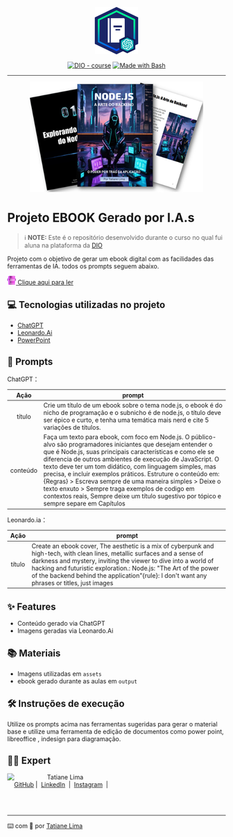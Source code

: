<p align="center">
    <img width="100" src="./assets/banner.png">
</p>


<p align="center">
<a href="https://dio.me/"><img src="https://img.shields.io/badge/DIO-Course-28DA77?logo=youtube" alt="DIO - course"></a>
<a href="https://www.gnu.org/software/bash/" title="Go to Bash homepage"><img src="https://img.shields.io/badge/Prompt-Project-blue?logo=gnu-bash&amp;logoColor=white" alt="Made with Bash"></a></p>

-------


<p align="center">
<img 
    src="./assets/cover.png"
    width="400"  
/>
</p>

# Projeto EBOOK Gerado por I.A.s


 > ℹ️ **NOTE:** Este é o repositório desenvolvido durante o curso no qual fui aluna na plataforma da [DIO](https://dio.me)

Projeto com o objetivo de gerar um ebook digital com as facilidades das ferramentas de IA. todos os prompts
seguem abaixo.

<a href="./output/Templete_Ebook 1.pdf" title="View PDF now"><img width="20" src="./assets/ebook.png">  Clique aqui para ler</a>


## 💻 Tecnologias utilizadas no projeto

- [ChatGPT](https://chat.openai.com/) 
- [Leonardo.Ai](https://leonardo.ai/)
- [PowerPoint](https://www.microsoft.com/en/microsoft-365/powerpoint)

## 🧠 Prompts


ChatGPT：

|   Ação   | prompt                                                                                                                                                                                                                                                                         |
| :------: | ------------------------------------------------------------------------------------------------------------------------------------------------------------------------------------------------------------------------------------------------------------------------------ |
|  título  | Crie um título de um ebook sobre o tema node.js, o ebook é do nicho de programação e o subnicho é de node.js, o título deve ser épico e curto, e tenha uma temática mais nerd e cite 5 variações de títulos.                  |
| conteúdo | Faça um texto para ebook, com foco em Node.js. O público-alvo são programadores iniciantes que desejam entender o que é Node.js, suas principais características e como ele se diferencia de outros ambientes de execução de JavaScript. O texto deve ter um tom didático, com linguagem simples, mas precisa, e incluir exemplos práticos. Estruture o conteúdo em: {Regras} > Escreva sempre de uma maneira simples  > Deixe o texto enxuto > Sempre traga exemplos de codigo em contextos reais, Sempre deixe um título sugestivo por tópico e sempre separe em Capítulos|


Leonardo.ia：

|  Ação  | prompt                                                                                 |
| :----: | -------------------------------------------------------------------------------------- |
| título |Create an ebook cover, The aesthetic is a mix of cyberpunk and high-tech, with clean lines, metallic surfaces and a sense of darkness and mystery, inviting the viewer to dive into a world of hacking and futuristic exploration.: Node.js: "The Art of the power of the backend behind the application"{rule}: I don't want any phrases or titles, just images |

## ✨ Features

- Conteúdo gerado via ChatGPT
- Imagens geradas via Leonardo.Ai

## 📚 Materiais

- Imagens utilizadas em `assets`
- ebook gerado durante as aulas em `output`

## 🛠️ Instruções de execução

Utilize os prompts acima nas ferramentas sugeridas para gerar o material base e utilize uma ferramenta de edição de documentos como power point, libreoffice , indesign para diagramação.

## 👨‍💻 Expert

<p>
    <img 
      align=left 
      margin=10 
      width=80 
      src="https://avatars.githubusercontent.com/u/87551768?v=4"
    />
    <p>&nbsp&nbsp&nbspTatiane Lima<br>
    &nbsp&nbsp&nbsp
    <a href="https://github.com/Tattianerl">
    GitHub</a>&nbsp;|&nbsp;
    <a href="https://www.linkedin.com/in/tati-lima85">LinkedIn</a>
&nbsp;|&nbsp;
    <a href="https://www.instagram.com/limatati1">
    Instagram</a>
&nbsp;|&nbsp;</p>
</p>
<br/><br/>
<p>

---

⌨️ com 💜 por [Tatiane Lima](https://github.com/Tattianerl)